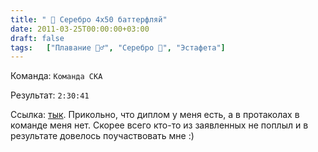 ```yaml
---
title: " 🥈 Серебро 4x50 баттерфляй"
date: 2011-03-25T00:00:00+03:00
draft: false
tags:   ["Плавание 🏊‍♂️", "Серебро 🥈", "Эстафета"]
---
```

Команда: `Команда СКА`

Результат: `2:30:41`

Ссылка: [тык](https://www.spbswim.ru/docs/2000yb-032011-100fly.pdf). Прикольно, что диплом у меня есть, а в протаколах в команде меня нет. Скорее всего кто-то из заявленных не поплыл и в результате довелось поучаствовать мне :)
